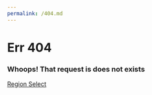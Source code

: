 ```yaml
---
permalink: /404.md
---
```


# Err 404

### Whoops! That request is does not exists

[Region Select](http://weyuko.github.io)
